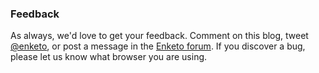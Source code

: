 ### Feedback

As always, we'd love to get your feedback. Comment on this blog, tweet [@enketo](https://twitter.com/enketo), or post a message in the [Enketo forum](https://groups.google.com/forum/#!forum/enketo-users). If you discover a bug, please let us know what browser you are using.
